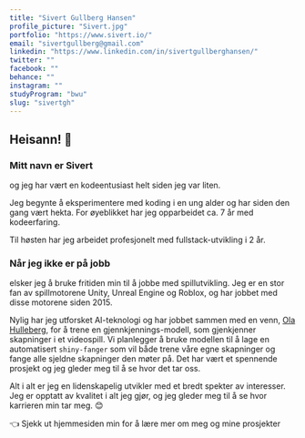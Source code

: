 ```yaml
---
title: "Sivert Gullberg Hansen"
profile_picture: "Sivert.jpg"
portfolio: "https://www.sivert.io/"
email: "sivertgullberg@gmail.com"
linkedin: "https://www.linkedin.com/in/sivertgullberghansen/"
twitter: ""
facebook: ""
behance: ""
instagram: ""
studyProgram: "bwu"
slug: "sivertgh"
---
```


## Heisann! 👋

### Mitt navn er Sivert

og jeg har vært en kodeentusiast helt siden jeg var liten.

Jeg begynte å eksperimentere med koding i en ung alder og har siden den gang vært hekta. For øyeblikket har jeg opparbeidet ca. 7 år med kodeerfaring.

Til høsten har jeg arbeidet profesjonelt med fullstack-utvikling i 2 år.

### Når jeg ikke er på jobb

elsker jeg å bruke fritiden min til å jobbe med spillutvikling. Jeg er en stor fan av spillmotorene Unity, Unreal Engine og Roblox, og har jobbet med disse motorene siden 2015.

Nylig har jeg utforsket AI-teknologi og har jobbet sammen med en venn, <a target='_blank' href='olahul'>Ola Hulleberg</a>, for å trene en gjennkjennings-modell, som gjenkjenner skapninger i et videospill. Vi planlegger å bruke modellen til å lage en automatisert `shiny-fanger` som vil både trene våre egne skapninger og fange alle sjeldne skapninger den møter på. Det har vært et spennende prosjekt og jeg gleder meg til å se hvor det tar oss.

Alt i alt er jeg en lidenskapelig utvikler med et bredt spekter av interesser. Jeg er opptatt av kvalitet i alt jeg gjør, og jeg gleder meg til å se hvor karrieren min tar meg. 😊

👈 Sjekk ut hjemmesiden min for å lære mer om meg og mine prosjekter
